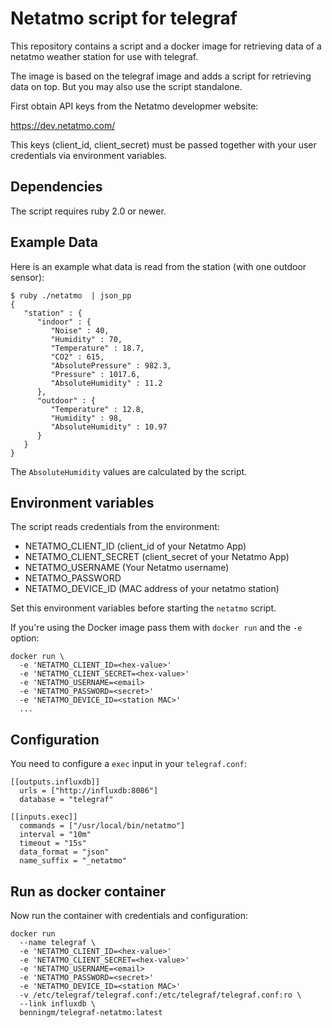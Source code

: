 # Netatmo script for telegraf

This repository contains a script and a docker image for retrieving
data of a netatmo weather station for use with telegraf.

The image is based on the telegraf image and adds a script for retrieving
data on top. But you may also use the script standalone.

First obtain API keys from the Netatmo developmer website:

https://dev.netatmo.com/

This keys (client\_id, client\_secret) must be passed together with your
user credentials via environment variables.

## Dependencies

The script requires ruby 2.0 or newer.

## Example Data

Here is an example what data is read from the station (with one outdoor sensor):

```
$ ruby ./netatmo  | json_pp
{
   "station" : {
      "indoor" : {
         "Noise" : 40,
         "Humidity" : 70,
         "Temperature" : 18.7,
         "CO2" : 615,
         "AbsolutePressure" : 982.3,
         "Pressure" : 1017.6,
         "AbsoluteHumidity" : 11.2
      },
      "outdoor" : {
         "Temperature" : 12.8,
         "Humidity" : 98,
         "AbsoluteHumidity" : 10.97
      }
   }
}
```

The `AbsoluteHumidity` values are calculated by the script.

## Environment variables

The script reads credentials from the environment:

* NETATMO\_CLIENT\_ID (client\_id of your Netatmo App)
* NETATMO\_CLIENT\_SECRET (client\_secret of your Netatmo App)
* NETATMO\_USERNAME (Your Netatmo username)
* NETATMO\_PASSWORD
* NETATMO\_DEVICE\_ID (MAC address of your netatmo station)

Set this environment variables before starting the `netatmo` script.

If you're using the Docker image pass them with `docker run` and the `-e` option:

```
docker run \
  -e 'NETATMO_CLIENT_ID=<hex-value>'
  -e 'NETATMO_CLIENT_SECRET=<hex-value>'
  -e 'NETATMO_USERNAME=<email>
  -e 'NETATMO_PASSWORD=<secret>'
  -e 'NETATMO_DEVICE_ID=<station MAC>'
  ...
```

## Configuration

You need to configure a `exec` input in your `telegraf.conf`:

```
[[outputs.influxdb]]
  urls = ["http://influxdb:8086"]
  database = "telegraf"

[[inputs.exec]]
  commands = ["/usr/local/bin/netatmo"]
  interval = "10m"
  timeout = "15s"
  data_format = "json"
  name_suffix = "_netatmo"
```

## Run as docker container

Now run the container with credentials and configuration:

```
docker run
  --name telegraf \
  -e 'NETATMO_CLIENT_ID=<hex-value>'
  -e 'NETATMO_CLIENT_SECRET=<hex-value>'
  -e 'NETATMO_USERNAME=<email>
  -e 'NETATMO_PASSWORD=<secret>'
  -e 'NETATMO_DEVICE_ID=<station MAC>'
  -v /etc/telegraf/telegraf.conf:/etc/telegraf/telegraf.conf:ro \
  --link influxdb \
  benningm/telegraf-netatmo:latest
```

